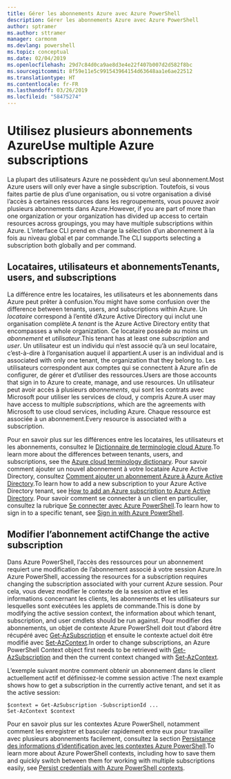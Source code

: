 ```yaml
---
title: Gérer les abonnements Azure avec Azure PowerShell
description: Gérer les abonnements Azure avec Azure PowerShell
author: sptramer
ms.author: sttramer
manager: carmonm
ms.devlang: powershell
ms.topic: conceptual
ms.date: 02/04/2019
ms.openlocfilehash: 29d7c84d0ca9ae8d3e4e22f407b007d2d582f8bc
ms.sourcegitcommit: 8f59e11e5c991543964154d63648aa1e6ae22512
ms.translationtype: HT
ms.contentlocale: fr-FR
ms.lasthandoff: 03/26/2019
ms.locfileid: "58475274"
---
```

# <a name="use-multiple-azure-subscriptions"></a><span data-ttu-id="88f02-103">Utilisez plusieurs abonnements Azure</span><span class="sxs-lookup"><span data-stu-id="88f02-103">Use multiple Azure subscriptions</span></span>

<span data-ttu-id="88f02-104">La plupart des utilisateurs Azure ne possèdent qu’un seul abonnement.</span><span class="sxs-lookup"><span data-stu-id="88f02-104">Most Azure users will only ever have a single subscription.</span></span> <span data-ttu-id="88f02-105">Toutefois, si vous faites partie de plus d’une organisation, ou si votre organisation a divisé l’accès à certaines ressources dans les regroupements, vous pouvez avoir plusieurs abonnements dans Azure.</span><span class="sxs-lookup"><span data-stu-id="88f02-105">However, if you are part of more than one organization or your organization has divided up access to certain resources across groupings, you may have multiple subscriptions within Azure.</span></span> <span data-ttu-id="88f02-106">L’interface CLI prend en charge la sélection d’un abonnement à la fois au niveau global et par commande.</span><span class="sxs-lookup"><span data-stu-id="88f02-106">The CLI supports selecting a subscription both globally and per command.</span></span>

## <a name="tenants-users-and-subscriptions"></a><span data-ttu-id="88f02-107">Locataires, utilisateurs et abonnements</span><span class="sxs-lookup"><span data-stu-id="88f02-107">Tenants, users, and subscriptions</span></span>

<span data-ttu-id="88f02-108">La différence entre les locataires, les utilisateurs et les abonnements dans Azure peut prêter à confusion.</span><span class="sxs-lookup"><span data-stu-id="88f02-108">You might have some confusion over the difference between tenants, users, and subscriptions within Azure.</span></span> <span data-ttu-id="88f02-109">Un _locataire_ correspond à l’entité d’Azure Active Directory qui inclut une organisation complète.</span><span class="sxs-lookup"><span data-stu-id="88f02-109">A _tenant_ is the Azure Active Directory entity that encompasses a whole organization.</span></span> <span data-ttu-id="88f02-110">Ce locataire possède au moins un _abonnement_ et _utilisateur_.</span><span class="sxs-lookup"><span data-stu-id="88f02-110">This tenant has at least one _subscription_ and _user_.</span></span> <span data-ttu-id="88f02-111">Un utilisateur est un individu qui n’est associé qu’à un seul locataire, c’est-à-dire à l’organisation auquel il appartient.</span><span class="sxs-lookup"><span data-stu-id="88f02-111">A user is an individual and is associated with only one tenant, the organization that they belong to.</span></span> <span data-ttu-id="88f02-112">Les utilisateurs correspondent aux comptes qui se connectent à Azure afin de configurer, de gérer et d’utiliser des ressources.</span><span class="sxs-lookup"><span data-stu-id="88f02-112">Users are those accounts that sign in to Azure to create, manage, and use resources.</span></span>
<span data-ttu-id="88f02-113">Un utilisateur peut avoir accès à plusieurs _abonnements_, qui sont les contrats avec Microsoft pour utiliser les services de cloud, y compris Azure.</span><span class="sxs-lookup"><span data-stu-id="88f02-113">A user may have access to multiple _subscriptions_, which are the agreements with Microsoft to use cloud services, including Azure.</span></span> <span data-ttu-id="88f02-114">Chaque ressource est associée à un abonnement.</span><span class="sxs-lookup"><span data-stu-id="88f02-114">Every resource is associated with a subscription.</span></span>

<span data-ttu-id="88f02-115">Pour en savoir plus sur les différences entre les locataires, les utilisateurs et les abonnements, consultez le [Dictionnaire de terminologie cloud Azure](/azure/azure-glossary-cloud-terminology).</span><span class="sxs-lookup"><span data-stu-id="88f02-115">To learn more about the differences between tenants, users, and subscriptions, see the [Azure cloud terminology dictionary](/azure/azure-glossary-cloud-terminology).</span></span>  <span data-ttu-id="88f02-116">Pour savoir comment ajouter un nouvel abonnement à votre locataire Azure Active Directory, consultez [Comment ajouter un abonnement Azure à Azure Active Directory](/azure/active-directory/active-directory-how-subscriptions-associated-directory).</span><span class="sxs-lookup"><span data-stu-id="88f02-116">To learn how to add a new subscription to your Azure Active Directory tenant, see [How to add an Azure subscription to Azure Active Directory](/azure/active-directory/active-directory-how-subscriptions-associated-directory).</span></span>
<span data-ttu-id="88f02-117">Pour savoir comment se connecter à un client en particulier, consultez la rubrique [Se connecter avec Azure PowerShell](/powershell/azure/authenticate-azureps).</span><span class="sxs-lookup"><span data-stu-id="88f02-117">To learn how to sign in to a specific tenant, see [Sign in with Azure PowerShell](/powershell/azure/authenticate-azureps).</span></span>

## <a name="change-the-active-subscription"></a><span data-ttu-id="88f02-118">Modifier l’abonnement actif</span><span class="sxs-lookup"><span data-stu-id="88f02-118">Change the active subscription</span></span>

<span data-ttu-id="88f02-119">Dans Azure PowerShell, l’accès des ressources pour un abonnement requiert une modification de l’abonnement associé à votre session Azure.</span><span class="sxs-lookup"><span data-stu-id="88f02-119">In Azure PowerShell, accessing the resources for a subscription requires changing the subscription associated with your current Azure session.</span></span>
<span data-ttu-id="88f02-120">Pour cela, vous devez modifier le contexte de la session active et les informations concernant les clients, les abonnements et les utilisateurs sur lesquelles sont exécutées les applets de commande.</span><span class="sxs-lookup"><span data-stu-id="88f02-120">This is done by modifying the active session context, the information about which tenant, subscription, and user cmdlets should be run against.</span></span>
<span data-ttu-id="88f02-121">Pour modifier des abonnements, un objet de contexte Azure PowerShell doit tout d’abord être récupéré avec [Get-AzSubscription](/powershell/module/az.accounts/get-azsubscription) et ensuite le contexte actuel doit être modifié avec [Set-AzContext](/powershell/module/az.accounts/set-azcontext).</span><span class="sxs-lookup"><span data-stu-id="88f02-121">In order to change subscriptions, an Azure PowerShell Context object first needs to be retrieved with [Get-AzSubscription](/powershell/module/az.accounts/get-azsubscription) and then the current context changed with [Set-AzContext](/powershell/module/az.accounts/set-azcontext).</span></span>

<span data-ttu-id="88f02-122">L’exemple suivant montre comment obtenir un abonnement dans le client actuellement actif et définissez-le comme session active :</span><span class="sxs-lookup"><span data-stu-id="88f02-122">The next example shows how to get a subscription in the currently active tenant, and set it as the active session:</span></span>

```powershell-interactive
$context = Get-AzSubscription -SubscriptionId ...
Set-AzContext $context
```

<span data-ttu-id="88f02-123">Pour en savoir plus sur les contextes Azure PowerShell, notamment comment les enregistrer et basculer rapidement entre eux pour travailler avec plusieurs abonnements facilement, consultez la section [Persistance des informations d’identification avec les contextes Azure PowerShell](context-persistence.md).</span><span class="sxs-lookup"><span data-stu-id="88f02-123">To learn more about Azure PowerShell contexts, including how to save them and quickly switch between them for working with multiple subscriptions easily, see [Persist credentials with Azure PowerShell contexts](context-persistence.md).</span></span>
